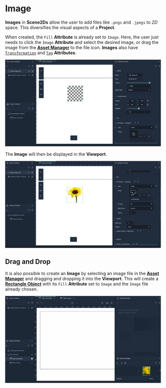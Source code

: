 # Image 

**Images** in **Scene2Ds**  allow the user to add files like `.pngs` and `.jpegs` to *2D* space. This diversifies the visual aspects of a **Project**.

When created, the `Fill` **Attribute** is already set to `Image`. Here, the user just needs to click the `Image` **Attribute** and select the desired image, or drag the image from the [**Asset Manager**](../../modules/asset-manager.md) to the file icon. **Images** also have [`Transformation`](../attributes/common-attributes/transformation/README.md) and [`Tag`](../attributes/common-attributes/tag.md) **Attributes**.

![](../../.gitbook/assets/image2d20241.png)

The **Image** will then be displayed in the **Viewport**.

![](../../.gitbook/assets/image2d20241after.png)

## Drag and Drop

It is also possible to create an **Image** by selecting an image file in the [**Asset Manager**](../../modules/asset-manager.md) and dragging and dropping it into the **Viewport**. This will create a [**Rectangle Object**](figma/figmarectangle.md) with its `Fill` **Attribute** set to `Image` and the `Image` file already chosen. 

![Dragging and Dropping an Image into the Viewport.](../../.gitbook/assets/image2dnewdraganddrop.gif)